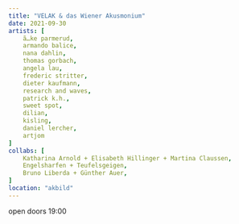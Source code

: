 ```yaml
---
title: "VELAK & das Wiener Akusmonium"
date: 2021-09-30
artists: [
    ã…ke parmerud,
    armando balice,
    nana dahlin,
    thomas gorbach,
    angela lau,
    frederic stritter,
    dieter kaufmann,
    research and waves,
    patrick k.h.,
    sweet spot,
    dilian,
    kisling,
    daniel lercher,
    artjom
]
collabs: [
    Katharina Arnold + Elisabeth Hillinger + Martina Claussen,
    Engelsharfen + Teufelsgeigen,
    Bruno Liberda + Günther Auer,
]
location: "akbild"
---
```

open doors 19:00
